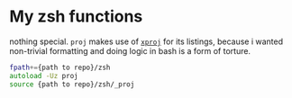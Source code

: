 # My zsh functions
nothing special.
`proj` makes use of [`xproj`](https://github.com/msp729/xproj) for its listings, because i wanted non-trivial formatting and doing logic in bash is a form of torture.

```zsh
fpath+={path to repo}/zsh
autoload -Uz proj
source {path to repo}/zsh/_proj
```
